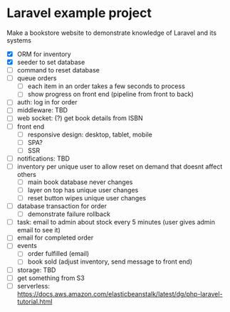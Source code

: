 # Laravel example project

Make a bookstore website to demonstrate knowledge of Laravel and its systems

- [x] ORM for inventory
- [x] seeder to set database
- [ ] command to reset database
- [ ] queue orders
  - [ ] each item in an order takes a few seconds to process
  - [ ] show progress on front end (pipeline from front to back)
- [ ] auth: log in for order
- [ ] middleware: TBD
- [ ] web socket: (?) get book details from ISBN
- [ ] front end
  - [ ] responsive design: desktop, tablet, mobile
  - [ ] SPA?
  - [ ] SSR
- [ ] notifications: TBD
- [ ] inventory per unique user to allow reset on demand that doesnt affect others
  - [ ] main book database never changes
  - [ ] layer on top has unique user changes
  - [ ] reset button wipes unique user changes
- [ ] database transaction for order
  - [ ] demonstrate failure rollback
- [ ] task: email to admin about stock every 5 minutes (user gives admin email to see it)
- [ ] email for completed order
- [ ] events
  - [ ] order fulfilled (email)
  - [ ] book sold (adjust inventory, send message to front end)
- [ ] storage: TBD
- [ ] get something from S3
- [ ] serverless: https://docs.aws.amazon.com/elasticbeanstalk/latest/dg/php-laravel-tutorial.html
